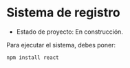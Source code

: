 <h1>Sistema de registro</h1>

-  Estado de proyecto: En construcción.

Para ejecutar el sistema, debes poner:

```npm install react```

